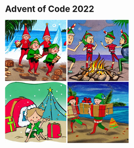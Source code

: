 # Advent of Code 2022
<a href="https://github.com/MoritzWillmann/AoC22/blob/master/Day_01/solution.ipynb"><img src="Day_01/elf_landing.jpg" width="200" title="Day 1"></a>
<a href="https://github.com/MoritzWillmann/AoC22/blob/master/Day_02/solution.ipynb"><img src="Day_02/rock_paper_scissors.jpg" width="200" title="Day 2"></a>
<a href="https://github.com/MoritzWillmann/AoC22/blob/master/Day_03/solution.ipynb"><img src="Day_03/rucksacks.jpg" width="200" title="Day 3"></a>
<a href="https://github.com/MoritzWillmann/AoC22/blob/master/Day_04/solution.ipynb"><img src="Day_04/clean_up.jpg" width="200" title="Day 4"></a>
